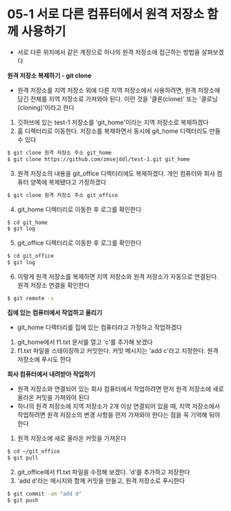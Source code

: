 # 05-1 서로 다른 컴퓨터에서 원격 저장소 함께 사용하기
- 서로 다른 위치에서 같은 계정으로 하나의 원격 저장소에 접근하는 방법을 살펴보겠다

**원격 저장소 복제하기 - git clone**
- 원격 저장소를 지역 저장소 외에 다른 지역 저장소에서 사용하려면, 원격 저장소에 담긴 전체를 지역 저장소로 가져와야 된다. 이런 것을 '클론(clone)' 또는 '클로닝(cloning)'이라고 한다
1. 깃허브에 있는 test-1 저장소를 'git_home'이라는 지역 저장소로 복제하겠다
2. 홈 디렉터리로 이동한다. 저장소를 복제하면서 동시에 git_home 디렉터리도 만들 수 있다
```bash
$ git clone 원격 저장소 주소 git_home
$ git clone https://github.com/zmsejddl/test-1.git git_home
```
3. 원격 저장소의 내용을 git_office 디렉터리에도 복제하겠다. 개인 컴퓨터와 회사 컴퓨터 양쪽에 복제됐다고 가정하겠다
```bash
$ git clone 원격 저장소 주소 git_office
```
4. git_home 디렉터리로 이동한 후 로그를 확인한다
```bash
$ cd git_home
$ git log
```
5. git_office 디렉터리로 이동한 후 로그를 확인한다
```bash
$ cd git_office
$ git log
```
6. 이렇게 원격 저장소를 복제하면 지역 저장소와 원격 저장소가 자동으로 연결된다. 원격 저장소 연결을 확인한다
```bash
$ git remote -v
```

**집에 있는 컴퓨터에서 작업하고 올리기**
- git_home 디렉터리를 집에 있는 컴퓨터라고 가정하고 작업하겠다
1. git_home에서 f1.txt 문서를 열고 'c'를 추가해 보겠다
2. f1.txt 파일을 스테이징하고 커밋한다. 커밋 메시지는 'add c'라고 지정한다. 원격 저장소에 푸시도 한다

**회사 컴퓨터에서 내려받아 작업하기**
- 원격 저장소와 연결되어 있는 회사 컴퓨터에서 작업하려면 먼저 원격 저장소에 새로 올라온 커밋을 가져와야 된다
- 하나의 원격 저장소에 지역 저장소가 2개 이상 연결되어 있을 때, 지역 저장소에서 작업하려면 원격 저장소의 변경 사항을 먼저 가져와야 한다는 점을 꼭 기억해 둬야 한다
1. 원격 저장소에 새로 올라온 커밋을 가져온다
```bash
$ cd ~/git_office
$ git pull
```
2. git_office에서 f1.txt 파일을 수정해 보겠다. 'd'를 추가하고 저장한다
3. 'add d'라는 메시지와 함께 커밋을 만들고, 원격 저장소로 푸시한다
```bash
$ git commit -am "add d"
$ git push
```